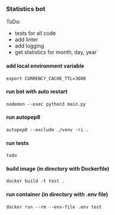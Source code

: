 ### Statistics bot

ToDo:
- tests for all code
- add linter
- add logging
- get statistics for month, day, year

#### add local environment variable

`export CURRENCY_CACHE_TTL=3600`

#### run bot with auto restart

`nodemon --exec python3 main.py`

#### run autopep8

`autopep8 --exclude ./venv -ri .`

#### run tests

`todo`

#### build image (in directory with Dockerfile)

`docker build -t test .`

#### run container (in directory with .env file)

`docker run --rm --env-file .env test`

